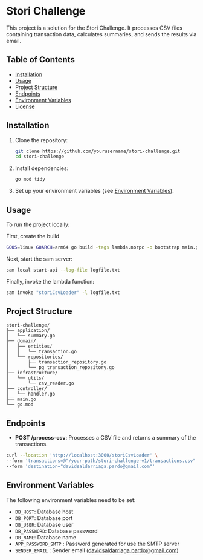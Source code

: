 # Stori Challenge

This project is a solution for the Stori Challenge. It processes CSV files containing transaction data, calculates summaries, and sends the results via email.

## Table of Contents

- [Installation](#installation)
- [Usage](#usage)
- [Project Structure](#project-structure)
- [Endpoints](#endpoints)
- [Environment Variables](#environment-variables)
- [License](#license)

## Installation

1. Clone the repository:
    ```sh
    git clone https://github.com/yourusername/stori-challenge.git
    cd stori-challenge
    ```

2. Install dependencies:
    ```sh
    go mod tidy
    ```

3. Set up your environment variables (see [Environment Variables](#environment-variables)).

## Usage

To run the project locally:

First, create the build
```sh
GOOS=linux GOARCH=arm64 go build -tags lambda.norpc -o bootstrap main.go
```
Next, start the sam server:
```sh
sam local start-api --log-file logfile.txt
```
Finally, invoke the lambda function:
```sh
sam invoke "storiCsvLoader" -l logfile.txt 
```

## Project Structure

```plaintext
stori-challenge/
├── application/
│   └── summary.go
├── domain/
│   ├── entities/
│   │   └── transaction.go
│   └── repositories/
│       ├── transaction_repository.go
│       └── pg_transaction_repository.go
├── infrastructure/
│   └── utils/
│       └── csv_reader.go
├── controller/
│   └── handler.go
├── main.go
└── go.mod
```

## Endpoints

- **POST /process-csv**: Processes a CSV file and returns a summary of the transactions.
```sh
curl --location 'http://localhost:3000/storiCsvLoader' \
--form 'transactions=@"/your-path/stori-challenge-v1/transactions.csv"' \
--form 'destination="davidsaldarriaga.pardo@gmail.com"'
```
## Environment Variables

The following environment variables need to be set:

- `DB_HOST`: Database host
- `DB_PORT`: Database port
- `DB_USER`: Database user
- `DB_PASSWORD`: Database password
- `DB_NAME`: Database name
- `APP_PASSWORD_SMTP` : Password generated for use the SMTP server 
- `SENDER_EMAIL` : Sender email (davidsaldarriaga.pardo@gmail.com)

